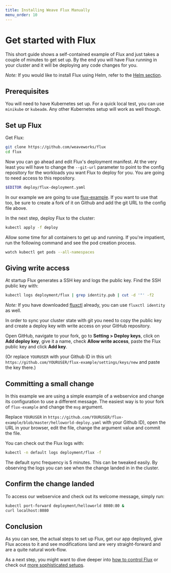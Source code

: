 ```yaml
---
title: Installing Weave Flux Manually
menu_order: 10
---
```


# Get started with Flux

This short guide shows a self-contained example of Flux and just
takes a couple of minutes to get set up. By the end you will
have Flux running in your cluster and it will be deploying any
code changes for you.

_Note:_ If you would like to install Flux using Helm, refer to the
[Helm section](../helm/installing.md).

## Prerequisites

You will need to have Kubernetes set up. For a quick local test,
you can use `minikube` or `kubeadm`. Any other Kubernetes setup
will work as well though.

## Set up Flux

Get Flux:

```sh
git clone https://github.com/weaveworks/flux
cd flux
```

Now you can go ahead and edit Flux's deployment manifest. At the very
least you will have to change the `--git-url` parameter to point to
the config repository for the workloads you want Flux to deploy for
you. You are going to need access to this repository.

```sh
$EDITOR deploy/flux-deployment.yaml
```

In our example we are going to use
[flux-example](https://github.com/weaveworks/flux-example). If you
want to use that too, be sure to create a fork of it on Github and
add the git URL to the config file above.

In the next step, deploy Flux to the cluster:

```sh
kubectl apply -f deploy
```

Allow some time for all containers to get up and running. If you're
impatient, run the following command and see the pod creation
process.

```sh
watch kubectl get pods --all-namespaces
```

## Giving write access

At startup Flux generates a SSH key and logs the public key. Find
the SSH public key with:

```sh
kubectl logs deployment/flux | grep identity.pub | cut -d '"' -f2
```

*Note:* If you have downloaded [fluxctl](../using.md) already, you can use
`fluxctl identity` as well.

In order to sync your cluster state with git you need to copy the
public key and create a deploy key with write access on your GitHub
repository.

Open GitHub, navigate to your fork, go to **Setting > Deploy keys**,
click on **Add deploy key**, give it a name, check **Allow write
access**, paste the Flux public key and click **Add key**.

(Or replace `YOURUSER` with your Github ID in this url:
`https://github.com/YOURUSER/flux-example/settings/keys/new` and
paste the key there.)

## Committing a small change

In this example we are using a simple example of a webservice and
change its configuration to use a different message. The easiest
way is to your fork of `flux-example` and change the `msg` argument.

Replace `YOURUSER` in
`https://github.com/YOURUSER/flux-example/blob/master/helloworld-deploy.yaml`
with your Github ID), open the URL in your browser, edit the file,
change the argument value and commit the file.

You can check out the Flux logs with:

```sh
kubectl -n default logs deployment/flux -f
```

The default sync frequency is 5 minutes. This can be tweaked easily.
By observing the logs you can see when the change landed in in the
cluster.

## Confirm the change landed

To access our webservice and check out its welcome message, simply
run:

```sh
kubectl port-forward deployment/helloworld 8080:80 &
curl localhost:8080
```

## Conclusion

As you can see, the actual steps to set up Flux, get our app
deployed, give Flux access to it and see modifications land are
very straight-forward and are a quite natural work-flow.

As a next step, you might want to dive deeper into [how to control
Flux](/site/using.md) or check out [more sophisticated
setups](/site/standalone/setup.md).
